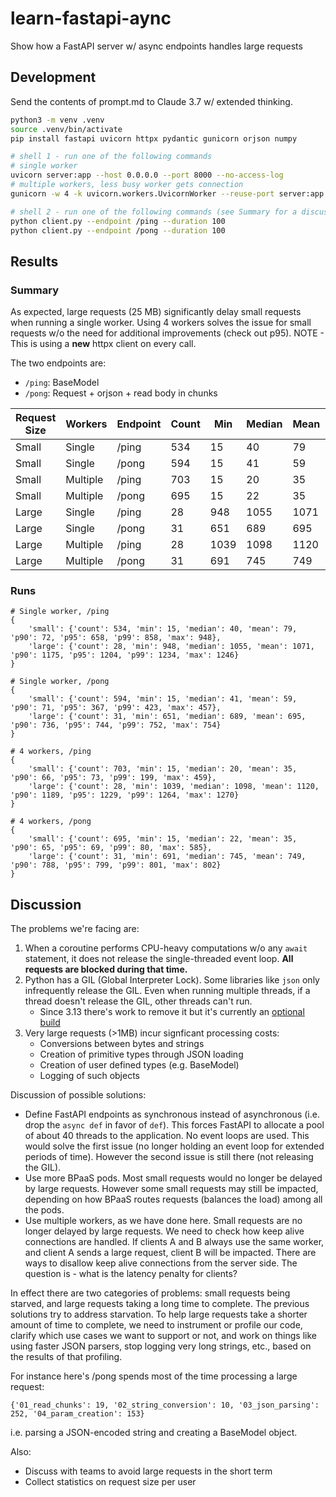 # learn-fastapi-aync
Show how a FastAPI server w/ async endpoints handles large requests

## Development

Send the contents of prompt.md to Claude 3.7 w/ extended thinking.

```bash
python3 -m venv .venv
source .venv/bin/activate
pip install fastapi uvicorn httpx pydantic gunicorn orjson numpy

# shell 1 - run one of the following commands
# single worker
uvicorn server:app --host 0.0.0.0 --port 8000 --no-access-log
# multiple workers, less busy worker gets connection
gunicorn -w 4 -k uvicorn.workers.UvicornWorker --reuse-port server:app

# shell 2 - run one of the following commands (see Summary for a discussion of the endpoints)
python client.py --endpoint /ping --duration 100
python client.py --endpoint /pong --duration 100
```

## Results

### Summary

As expected, large requests (25 MB) significantly delay small requests when running a single worker.
Using 4 workers solves the issue for small requests w/o the need for additional improvements (check out p95).
NOTE - This is using a **new** httpx client on every call.

The two endpoints are:
- `/ping`: BaseModel
- `/pong`: Request + orjson + read body in chunks

| Request Size | Workers  | Endpoint | Count | Min | Median | Mean | p90  | p95  | p99  | Max  |
|--------------|----------|----------|-------|-----|--------|------|------|------|------|------|
| Small        | Single   | /ping    | 534   | 15  | 40     | 79   | 72   | 658  | 858  | 948  |
| Small        | Single   | /pong    | 594   | 15  | 41     | 59   | 71   | 367  | 423  | 457  |
| Small        | Multiple | /ping    | 703   | 15  | 20     | 35   | 66   | 73   | 199  | 459  |
| Small        | Multiple | /pong    | 695   | 15  | 22     | 35   | 65   | 69   | 80   | 585  |
| Large        | Single   | /ping    | 28    | 948 | 1055   | 1071 | 1175 | 1204 | 1234 | 1246 |
| Large        | Single   | /pong    | 31    | 651 | 689    | 695  | 736  | 744  | 752  | 754  |
| Large        | Multiple | /ping    | 28    | 1039| 1098   | 1120 | 1189 | 1229 | 1264 | 1270 |
| Large        | Multiple | /pong    | 31    | 691 | 745    | 749  | 788  | 799  | 801  | 802  |

### Runs

```text
# Single worker, /ping
{
    'small': {'count': 534, 'min': 15, 'median': 40, 'mean': 79, 'p90': 72, 'p95': 658, 'p99': 858, 'max': 948},
    'large': {'count': 28, 'min': 948, 'median': 1055, 'mean': 1071, 'p90': 1175, 'p95': 1204, 'p99': 1234, 'max': 1246}
}

# Single worker, /pong
{
    'small': {'count': 594, 'min': 15, 'median': 41, 'mean': 59, 'p90': 71, 'p95': 367, 'p99': 423, 'max': 457},
    'large': {'count': 31, 'min': 651, 'median': 689, 'mean': 695, 'p90': 736, 'p95': 744, 'p99': 752, 'max': 754}
}

# 4 workers, /ping
{
    'small': {'count': 703, 'min': 15, 'median': 20, 'mean': 35, 'p90': 66, 'p95': 73, 'p99': 199, 'max': 459},
    'large': {'count': 28, 'min': 1039, 'median': 1098, 'mean': 1120, 'p90': 1189, 'p95': 1229, 'p99': 1264, 'max': 1270}
}

# 4 workers, /pong
{
    'small': {'count': 695, 'min': 15, 'median': 22, 'mean': 35, 'p90': 65, 'p95': 69, 'p99': 80, 'max': 585},
    'large': {'count': 31, 'min': 691, 'median': 745, 'mean': 749, 'p90': 788, 'p95': 799, 'p99': 801, 'max': 802}
}
```

## Discussion

The problems we're facing are:
1. When a coroutine performs CPU-heavy computations w/o any `await` statement, it does not release the single-threaded event loop. **All requests are blocked during that time.**
2. Python has a GIL (Global Interpreter Lock). Some libraries like `json` only infrequently release the GIL. Even when running multiple threads, if a thread doesn't release the GIL, other threads can't run.
    - Since 3.13 there's work to remove it but it's currently an [optional build](https://docs.python.org/3/howto/free-threading-python.html)
3. Very large requests (>1MB) incur signficant processing costs:
    - Conversions between bytes and strings
    - Creation of primitive types through JSON loading
    - Creation of user defined types (e.g. BaseModel)
    - Logging of such objects

Discussion of possible solutions:
- Define FastAPI endpoints as synchronous instead of asynchronous (i.e. drop the `async def` in favor of `def`).
  This forces FastAPI to allocate a pool of about 40 threads to the application.
  No event loops are used.
  This would solve the first issue (no longer holding an event loop for extended periods of time).
  However the second issue is still there (not releasing the GIL).
- Use more BPaaS pods.
  Most small requests would no longer be delayed by large requests.
  However some small requests may still be impacted, depending on how BPaaS routes requests (balances the load) among all the pods.
- Use multiple workers, as we have done here.
  Small requests are no longer delayed by large requests.
  We need to check how keep alive connections are handled.
  If clients A and B always use the same worker, and client A sends a large request, client B will be impacted.
  There are ways to disallow keep alive connections from the server side.
  The question is - what is the latency penalty for clients?

In effect there are two categories of problems: small requests being starved, and large requests taking a long time to complete. The previous solutions try to address starvation. To help large requests take a shorter amount of time to complete, we need to instrument or profile our code, clarify which use cases we want to support or not, and work on things like using faster JSON parsers, stop logging very long strings, etc., based on the results of that profiling.

For instance here's /pong spends most of the time processing a large request:

```text
{'01_read_chunks': 19, '02_string_conversion': 10, '03_json_parsing': 252, '04_param_creation': 153}
```

i.e. parsing a JSON-encoded string and creating a BaseModel object.

Also:
- Discuss with teams to avoid large requests in the short term
- Collect statistics on request size per user
